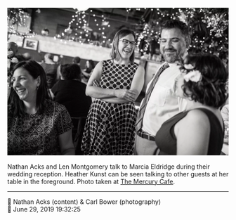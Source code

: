 ![Nathan Acks and Len Montgomery talk to Marcia Eldridge](assets/89cd298d036cc694654417f18735b44c.webp)

Nathan Acks and Len Montgomery talk to Marcia Eldridge during their wedding reception. Heather Kunst can be seen talking to other guests at her table in the foreground. Photo taken at [The Mercury Cafe](http://mercurycafe.com/).

- - - -

<span aria-hidden="true">👥</span> Nathan Acks (content) & Carl Bower (photography)  
<span aria-hidden="true">📅</span> June 29, 2019 19:32:25
